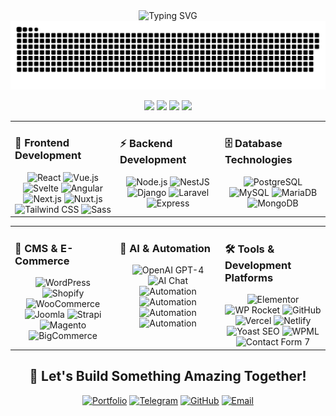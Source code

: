 <div align="center">
  <img src="https://readme-typing-svg.herokuapp.com?font=Fira+Code&weight=600&size=28&pause=1000&color=2E9FFF&center=true&vCenter=true&width=800&lines=Full+Stack+Developer;AI+%26+Automation+Specialist;CMS+%26+E-Commerce+Expert;Database+Architect" alt="Typing SVG" />

<div align="center">
  <img src="https://raw.githubusercontent.com/Achuan-2/Achuan-2/main/assets/github-contribution-grid-snake.svg" >
</div>

<!-- ![](https://github-profile-summary-cards.vercel.app/api/cards/profile-details?username=dreamhighcodestar&theme=nord_dark) -->
![](https://github-profile-summary-cards.vercel.app/api/cards/repos-per-language?username=dreamhighcodestar&theme=nord_dark)
![](https://github-profile-summary-cards.vercel.app/api/cards/most-commit-language?username=dreamhighcodestar&theme=nord_dark)
![](https://github-profile-summary-cards.vercel.app/api/cards/stats?username=dreamhighcodestar&theme=nord_dark)
![](https://github-profile-summary-cards.vercel.app/api/cards/productive-time?username=dreamhighcodestar&theme=nord_dark)

<table><tr><td valign="top" width="33%">

### 🎨 Frontend Development

<div align="center">  
      <img src="https://cdn.jsdelivr.net/gh/devicons/devicon/icons/react/react-original.svg" width="48" height="48" alt="React" />
      <img src="https://cdn.jsdelivr.net/gh/devicons/devicon/icons/vuejs/vuejs-original.svg" width="48" height="48" alt="Vue.js" />
      <img src="https://cdn.jsdelivr.net/gh/devicons/devicon/icons/svelte/svelte-original.svg" width="48" height="48" alt="Svelte" />
      <img src="https://cdn.jsdelivr.net/gh/devicons/devicon/icons/angularjs/angularjs-original.svg" width="48" height="48" alt="Angular" />
      <img src="https://cdn.jsdelivr.net/gh/devicons/devicon/icons/nextjs/nextjs-original.svg" width="48" height="48" alt="Next.js" />
      <img src="https://cdn.jsdelivr.net/gh/devicons/devicon/icons/nuxtjs/nuxtjs-original.svg" width="48" height="48" alt="Nuxt.js" />
      <img src="https://github.com/tailwindlabs.png?size=40" width="48" height="48" alt="Tailwind CSS" />
      <img src="https://cdn.jsdelivr.net/gh/devicons/devicon/icons/sass/sass-original.svg" width="48" height="48" alt="Sass" />
</div>


</td><td valign="top" width="33%">

### ⚡ Backend Development

<div align="center">  
      <img src="https://cdn.jsdelivr.net/gh/devicons/devicon/icons/nodejs/nodejs-original.svg" width="48" height="48" alt="Node.js" />
      <img src="https://avatars.githubusercontent.com/u/28507035?s=48&v=4" width="48" height="48" alt="NestJS" />
      <img src="https://cdn.jsdelivr.net/gh/devicons/devicon/icons/django/django-plain.svg" width="48" height="48" alt="Django" />
      <img src="https://avatars.githubusercontent.com/u/958072?s=48&v=4" width="48" height="48"  alt="Laravel" />
      <img src="https://github.com/expressjs.png?size=40" width="48" height="48" alt="Express" />
</div>

</td><td valign="top" width="33%">

### 🗄️ Database Technologies

<div align="center">  
      <img src="https://cdn.jsdelivr.net/gh/devicons/devicon/icons/postgresql/postgresql-original.svg" width="48" height="48" alt="PostgreSQL" />
      <img src="https://cdn.jsdelivr.net/gh/devicons/devicon/icons/mysql/mysql-original.svg" width="48" height="48" alt="MySQL" />
      <img src="https://cdn.jsdelivr.net/gh/devicons/devicon/icons/mariadb/mariadb-original.svg" width="48" height="48" alt="MariaDB" />
      <img src="https://cdn.jsdelivr.net/gh/devicons/devicon/icons/mongodb/mongodb-original.svg" width="48" height="48" alt="MongoDB" />
</div>

</td></tr></table>  

<table><tr><td valign="top" width="33%">

### 🛒 CMS & E-Commerce

<div align="center">  
      <img src="https://github.com/WordPress.png?size=40" width="48" height="48" alt="WordPress" />
      <img src="https://github.com/Shopify.png?size=40" width="48" height="48" alt="Shopify" />
      <img src="https://github.com/woocommerce.png?size=40" width="48" height="48" alt="WooCommerce" />
      <img src="https://github.com/joomla.png?size=40" width="48" height="48" alt="Joomla" />
      <img src="https://github.com/strapi.png?size=40" width="48" height="48" alt="Strapi" />
      <img src="https://github.com/magento.png?size=40" width="48" height="48" alt="Magento" />
      <img src="https://github.com/bigcommerce.png?size=40" width="48" height="48" alt="BigCommerce" />
</div>


</td><td valign="top" width="33%">

### 🤖 AI & Automation

<div align="center">  
      <img src="https://upload.wikimedia.org/wikipedia/commons/0/04/ChatGPT_logo.svg" width="48" height="48" alt="OpenAI GPT-4" />
      <img src="https://cdn-icons-png.flaticon.com/512/8318/8318195.png" width="48" height="48" alt="AI Chat" />
      <img src="https://cdn-icons-png.flaticon.com/512/2040/2040946.png" width="48" height="48" alt="Automation" />
      <img src="https://github.com/n8n-io.png?size=40" width="48" height="48" alt="Automation" />
      <img src="https://github.com/zapier.png?size=40" width="48" height="48" alt="Automation" />
      <img src="https://github.com/integromat.png?size=40" width="48" height="48" alt="Automation" />
</div>

</td><td valign="top" width="33%">

### 🛠️ Tools & Development Platforms

<div align="center">  
      <img src="https://github.com/elementor.png?size=40" width="48" height="48" alt="Elementor" />
      <img src="https://github.com/mrmad.png?size=40" width="48" height="48" alt="WP Rocket" />
      <img src="https://cdn.jsdelivr.net/gh/devicons/devicon/icons/github/github-original.svg" width="48" height="48" alt="GitHub" />
      <img src="https://assets.vercel.com/image/upload/v1607554385/repositories/vercel/logo.png" width="48" height="48" alt="Vercel" />
      <img src="https://cdn.jsdelivr.net/gh/devicons/devicon/icons/netlify/netlify-original.svg" width="48" height="48" alt="Netlify" />
      <img src="https://github.com/Yoast.png?size=40" width="48" height="48" alt="Yoast SEO" />
      <img src="https://github.com/wp-premium.png?size=40" width="48" height="48" alt="WPML" />
      <img src="https://ps.w.org/contact-form-7/assets/icon-128x128.png" width="48" height="48" alt="Contact Form 7" />
</div>

</td></tr></table>  


## 🚀 Let's Build Something Amazing Together!

[![Portfolio](https://img.shields.io/badge/Portfolio-000000?style=for-the-badge&logo=vercel&logoColor=white)](https://https://dreamhighportfolio.netlify.app)
[![Telegram](https://img.shields.io/badge/LinkedIn-0077B5?style=for-the-badge&logo=linkedin&logoColor=white)](https://web.telegram.org/k/#@@dream_high_coder)
[![GitHub](https://img.shields.io/badge/GitHub-100000?style=for-the-badge&logo=github&logoColor=white)](https://github.com/dreamhighcodestar)
[![Email](https://img.shields.io/badge/Email-D14836?style=for-the-badge&logo=gmail&logoColor=white)](mailto:dreamableai@gmail.com)